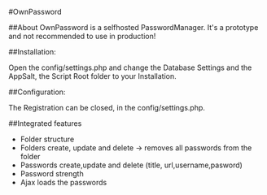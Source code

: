 #OwnPassword

##About
OwnPassword is a selfhosted PasswordManager. It's a prototype and not recommended to use in production!

##Installation:

Open the config/settings.php and change the Database Settings and the AppSalt, the Script Root folder to your Installation.


##Configuration:

The Registration can be closed, in the config/settings.php.

##Integrated features
* Folder structure
* Folders create, update and delete -> removes all passwords from the folder
* Passwords create,update and delete (title, url,username,pasword)
* Password strength
* Ajax loads the passwords